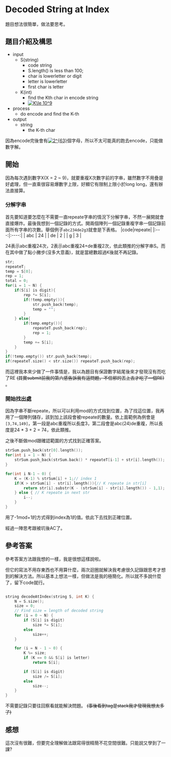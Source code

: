 # Decoded String at Index
題目想法很簡單，做法要思考。
## 題目介紹及構思
- input
  - S(string)
    - code string
    - S.length() is less than 100;
    - char is lowerletter or digit
    - letter is lowerletter
    - first char is letter
  - K(int)
    - find the Kth char in encode string
    - <a href="https://www.codecogs.com/eqnedit.php?latex=K\le&space;10^9" target="_blank"><img src="https://latex.codecogs.com/gif.latex?K\le&space;10^9" title="K\le 10^9" /></a>
- process
  - do encode and find the K-th
- output
  - string
    - the K-th char

因為encode完後會有<a href="https://www.codecogs.com/eqnedit.php?latex=2^{63}" target="_blank"><img src="https://latex.codecogs.com/gif.latex?2^{63}" title="2^{63}" /></a>個字母，所以不太可能真的跑去encode，只能做數字解。

## 開始
因為每次遇到數字X(X = 2 ~ 9)，就要重複X次數字前的字串，雖然數字不用疊是好處理，但一直乘很容易爆數字上限，好顯它有限制上限小於long long，還有辦法直接算。

### 分解字串
首先要知道要怎麼在不需要一直repeate字串的情況下分解字串，不然一展開就會直接爆炸。最後我想到一個記錄的方式。開兩個陣列一個記錄重複字串一個記錄前面所有字串的次數。舉個例子`abc234de2g3`就會是下表格。
|code|repeate|
|:---:|:----:|
| abc |  24  |
|  de |   2  |
|  g  |   3  |

24表示abc重複24次，2表示abc重複24+de重複2次，依此類推的分解字串S。而在其中做了點小撇步(沒多大意義)，就是當總數超過K後就不再記錄。

```C++ = 
str;
repeateT;
temp = S[0];
rep = 1;
total = 0;
for(i = 1 ~ N) {
    if(S[i] is digit){
        rep *= S[i];
        if(!temp.empty()){
            str.push_back(temp);
            temp = "";
        }
    } else{
        if(temp.empty()){
            repeateT.push_back(rep);
            rep = 1;
        }
        temp += S[i];
    }
}
if(!temp.empty()) str.push_back(temp);
if(repeateT.size() < str.size()) repeateT.push_back(rep);
```

而這裡我本來少做了一件事情是，我以為題目有保證數字結尾後來才發現沒有而吃了RE ~~(其實submit前我的第六感告訴我有這問題，不信邪的丟上去才吃了一個RE)~~ 。

### 開始找出處
因為字串不斷repeate，所以可以利用mod的方式找到位置，為了找這位置，我再用了一個陣列儲存，該到加上該段會被repeate的數量。依上面範例為例會是`[3,74,149]`，第一段是abc重複所以長度3，第二段會是abc(24)de重複，所以長度是24 * 3 + 2 = 74，依此類推。

之後不斷做mod跟確認範圍的方式找到正確答案。
```C++ =
strSum.push_back(str[0].length());
for(int i = 1 ~ N) {
    strSum.push_back(strSum.back() * repeateT[i-1] + str[i].length());
}

for(int i N-1 ~ 0) {
    K = (K-1) % strSum[i] + 1;// index 1
    if(K > strSum[i] - str[i].length()){// K repeate in str[i]
        return str[i].substr(K - (strSum[i] - str[i].length()) - 1,1);
    } else { // K repeate in next str
        i--;    
    }
}
```
用了-1mod+1的方式得到index為1的值。依此下去找到正確位置。

經過一陣思考跟被坑後AC了。

## 參考答案
參考答案方法跟我想的一樣，我是很想這樣說啦。

但它的寫法不用存東西也不用算什麼，兩次迴圈就解決我考慮很久記錄跟思考才想到的解決方法。所以基本上想法一樣，但做法是我的極簡化。所以就不多說什麼了，留下code就行。

```C++ = 

string decodeAtIndex(string S, int K) {
    N = S.size();
    size = 0;
    // Find size = length of decoded string
    for (i = 0 ~ N) {
        if (S[i] is digit)
            size *= S[i];
        else
            size++;
    }

    for (i = N - 1 ~ 0) {
        K %= size;
        if (K == 0 && S[i] is letter)
            return S[i];

        if (S[i] is digit)
            size /= S[i];
        else
            size--;
    }
}
```
不需要記錄只要往回察看就能解決問題。 ~~(事後看到tag是stack我才發現我想太多了)~~

## 感想
這次沒有很難，但要完全理解做法跟寫得很精簡不花空間很難。只能說又學到了一課?